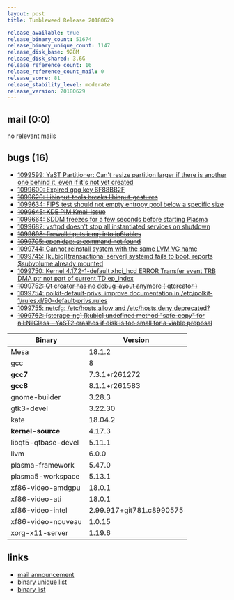 ```yaml
---
layout: post
title: Tumbleweed Release 20180629

release_available: true
release_binary_count: 51674
release_binary_unique_count: 1147
release_disk_base: 928M
release_disk_shared: 3.6G
release_reference_count: 16
release_reference_count_mail: 0
release_score: 81
release_stability_level: moderate
release_version: 20180629
---
```


## mail (0:0)

no relevant mails

## bugs (16)

<!--more-->

- [1099599: YaST Partitioner: Can't resize partition larger if there is another one behind it, even if it's not yet created](https://bugzilla.opensuse.org/show_bug.cgi?id=1099599)
- ~~[1099600: Expired gpg key 6F88BB2F](https://bugzilla.opensuse.org/show_bug.cgi?id=1099600)~~
- ~~[1099620: Libinput-tools breaks libinput-gestures](https://bugzilla.opensuse.org/show_bug.cgi?id=1099620)~~
- [1099634: FIPS test should not empty entropy pool below a specific size](https://bugzilla.opensuse.org/show_bug.cgi?id=1099634)
- ~~[1099645: KDE PIM Kmail issue](https://bugzilla.opensuse.org/show_bug.cgi?id=1099645)~~
- [1099664: SDDM freezes for a few seconds before starting Plasma](https://bugzilla.opensuse.org/show_bug.cgi?id=1099664)
- [1099682: vsftpd doesn't stop all instantiated services on shutdown](https://bugzilla.opensuse.org/show_bug.cgi?id=1099682)
- ~~[1099698: firewalld puts icmp into ip6tables](https://bugzilla.opensuse.org/show_bug.cgi?id=1099698)~~
- ~~[1099705: openldap: s: command not found](https://bugzilla.opensuse.org/show_bug.cgi?id=1099705)~~
- [1099744: Cannot reinstall system with the same LVM VG name](https://bugzilla.opensuse.org/show_bug.cgi?id=1099744)
- [1099745: \[kubic\]\[transactional server\] systemd fails to boot, reports $subvolume already mounted](https://bugzilla.opensuse.org/show_bug.cgi?id=1099745)
- [1099750: Kernel 4.17.2-1-default xhci_hcd ERROR Transfer event TRB DMA ptr not part of current TD ep_index](https://bugzilla.opensuse.org/show_bug.cgi?id=1099750)
- ~~[1099752: Qt creator has no debug layout anymore ( qtcreator )](https://bugzilla.opensuse.org/show_bug.cgi?id=1099752)~~
- [1099754: polkit-default-privs: improve documentation in /etc/polkit-1/rules.d/90-default-privs.rules](https://bugzilla.opensuse.org/show_bug.cgi?id=1099754)
- [1099755: netcfg: /etc/hosts.allow and /etc/hosts.deny deprecated?](https://bugzilla.opensuse.org/show_bug.cgi?id=1099755)
- ~~[1099762: \[storage-ng\] \[kubic\] undefined method "safe_copy" for nil:NilClass - YaST2 crashes if disk is too small for a viable proposal](https://bugzilla.opensuse.org/show_bug.cgi?id=1099762)~~

Binary | Version
--- | ---
Mesa | 18.1.2
gcc | 8
**gcc7** | 7.3.1+r261272
**gcc8** | 8.1.1+r261583
gnome-builder | 3.28.3
gtk3-devel | 3.22.30
kate | 18.04.2
**kernel-source** | 4.17.3
libqt5-qtbase-devel | 5.11.1
llvm | 6.0.0
plasma-framework | 5.47.0
plasma5-workspace | 5.13.1
xf86-video-amdgpu | 18.0.1
xf86-video-ati | 18.0.1
xf86-video-intel | 2.99.917+git781.c8990575
xf86-video-nouveau | 1.0.15
xorg-x11-server | 1.19.6

## links

- [mail announcement](https://lists.opensuse.org/opensuse-factory/2018-07/msg00008.html)
- [binary unique list](http://download.tumbleweed.boombatower.com/20180629/rpm.unique.list)
- [binary list](http://download.tumbleweed.boombatower.com/20180629/rpm.list)
